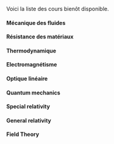 Voici la liste des cours bienôt disponible.

#### Mécanique des fluides

#### Résistance des matériaux

#### Thermodynamique

#### Electromagnétisme

#### Optique linéaire

#### Quantum mechanics

#### Special relativity

#### General relativity

#### Field Theory